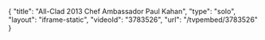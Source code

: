 {
    "title": "All-Clad 2013 Chef Ambassador Paul Kahan",
    "type": "solo",
    "layout": "iframe-static",
    "videoId": "3783526",
    "url": "\/tvpembed\/3783526"
}